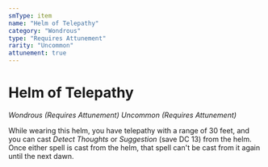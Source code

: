 ```yaml
---
smType: item
name: "Helm of Telepathy"
category: "Wondrous"
type: "Requires Attunement"
rarity: "Uncommon"
attunement: true
---
```


# Helm of Telepathy
*Wondrous (Requires Attunement) Uncommon (Requires Attunement)*

While wearing this helm, you have telepathy with a range of 30 feet, and you can cast *Detect Thoughts* or *Suggestion* (save DC 13) from the helm. Once either spell is cast from the helm, that spell can't be cast from it again until the next dawn.
